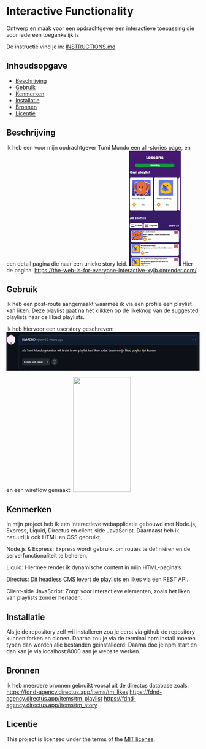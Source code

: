 # Interactive Functionality

Ontwerp en maak voor een opdrachtgever een interactieve toepassing die voor iedereen toegankelijk is

De instructie vind je in: [INSTRUCTIONS.md](https://github.com/fdnd-task/the-web-is-for-everyone-interactive-functionality/blob/main/docs/INSTRUCTIONS.md)


## Inhoudsopgave

  * [Beschrijving](#beschrijving)
  * [Gebruik](#gebruik)
  * [Kenmerken](#kenmerken)
  * [Installatie](#installatie)
  * [Bronnen](#bronnen)
  * [Licentie](#licentie)

## Beschrijving
Ik heb een voor mijn opdrachtgever Tumi Mundo een all-stories page, en een detail pagina die naar een unieke story leid.
<img src="/public/IMG/readme.png" height="300" width="auto" >
Hier de pagina: https://the-web-is-for-everyone-interactive-xyib.onrender.com/

## Gebruik
<!-- Bij Gebruik staat de user story, hoe het werkt en wat je er mee kan. -->
Ik heb een post-route aangemaakt waarmee ik via een profile een playlist kan liken. Deze playlist gaat na het klikken op de likeknop van de suggested playlists naar de liked playlists. 

Ik heb hiervoor een userstory geschreven: 
<img src="/public/IMG/userstory.png" height="100">

en een wireflow gemaakt:
<img src="/public/IMG/wireflow.png" height="300" width="150">

## Kenmerken
In mijn project heb ik een interactieve webapplicatie gebouwd met Node.js, Express, Liquid, Directus en client-side JavaScript. Daarnaast heb ik natuurlijk ook HTML en CSS gebruikt 

Node.js & Express: Express wordt gebruikt om routes te definiëren en de serverfunctionaliteit te beheren.

Liquid: Hiermee render ik dynamische content in mijn HTML-pagina’s.

Directus: Dit headless CMS levert de playlists en likes via een REST API.

Client-side JavaScript: Zorgt voor interactieve elementen, zoals het liken van playlists zonder herladen.

## Installatie
Als je de repository zelf wil installeren zou je eerst via github de repository kunnen forken en clonen. Daarna zou je via de terminal npm install moeten typen dan worden alle bestanden geinstalleerd. Daarna doe je npm start en dan kan je via localhost:8000 aan je website werken.

## Bronnen
Ik heb meerdere bronnen gebruikt vooral uit de directus database zoals:
https://fdnd-agency.directus.app/items/tm_likes 
https://fdnd-agency.directus.app/items/tm_playlist
https://fdnd-agency.directus.app/items/tm_story

## Licentie

This project is licensed under the terms of the [MIT license](./LICENSE).

